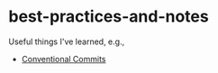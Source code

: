 # best-practices-and-notes

Useful things I've learned, e.g.,

+ [Conventional Commits](conventional-commits.md)

